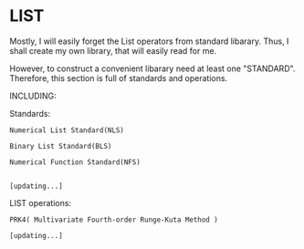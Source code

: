 # LIST

  Mostly, I will easily forget the List operators from standard libarary. Thus, I shall create my own library,
that will easily read for me.

  However, to construct a convenient libarary need at least one "STANDARD". Therefore, this section is full of
standards and operations.

INCLUDING:



  Standards:
  
    Numerical List Standard(NLS) 
    
    Binary List Standard(BLS) 
    
    Numerical Function Standard(NFS) 
    
    
    [updating...]
  
  
  LIST operations:
  
    PRK4( Multivariate Fourth-order Runge-Kuta Method ) 
    
    [updating...]
